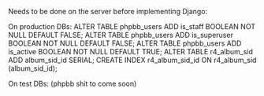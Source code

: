 Needs to be done on the server before implementing Django:

On production DBs:
ALTER TABLE phpbb_users ADD is_staff BOOLEAN NOT NULL DEFAULT FALSE;
ALTER TABLE phpbb_users ADD is_superuser BOOLEAN NOT NULL DEFAULT FALSE;
ALTER TABLE phpbb_users ADD is_active BOOLEAN NOT NULL DEFAULT TRUE;
ALTER TABLE r4_album_sid ADD album_sid_id SERIAL;
CREATE INDEX r4_album_sid_id ON r4_album_sid (album_sid_id);

On test DBs:
(phpbb shit to come soon)
